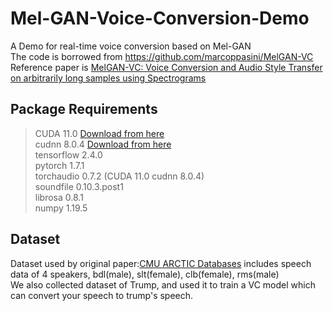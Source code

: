 # Mel-GAN-Voice-Conversion-Demo
A Demo for real-time voice conversion based on Mel-GAN  
The code is borrowed from https://github.com/marcoppasini/MelGAN-VC  
Reference paper is [MelGAN-VC: Voice Conversion and Audio Style Transfer on arbitrarily long samples using Spectrograms](https://arxiv.org/abs/1910.03713)  

## Package Requirements

>  CUDA 11.0 [Download from here](https://developer.nvidia.com/cuda-11.0-download-archive)  
cudnn 8.0.4 [Download from here](https://developer.nvidia.com/compute/machinelearning/cudnn/secure/8.0.4/11.0_20200923/cudnn-11.0-windows-x64-v8.0.4.30.zip)  
tensorflow 2.4.0  
pytorch 1.7.1  
torchaudio 0.7.2 (CUDA 11.0 cudnn 8.0.4)  
soundfile 0.10.3.post1  
librosa 0.8.1  
numpy 1.19.5  

## Dataset
Dataset used by original paper:[CMU ARCTIC Databases](http://www.festvox.org/cmu_arctic/) includes speech data of 4 speakers, bdl(male), slt(female), clb(female), rms(male)  
We also collected dataset of Trump, and used it to train a VC model which can convert your speech to trump's speech.  
